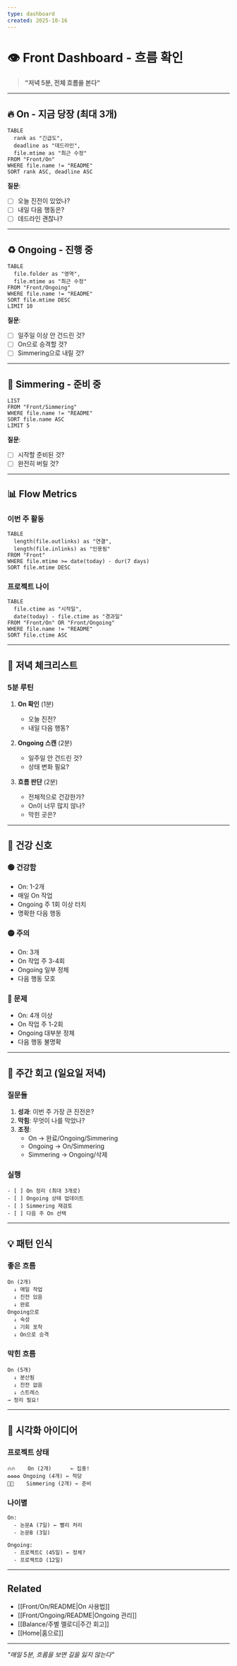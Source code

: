 ```yaml
---
type: dashboard
created: 2025-10-16
---
```


# 👁 Front Dashboard - 흐름 확인

> **"저녁 5분, 전체 흐름을 본다"**

---

## 🔥 On - 지금 당장 (최대 3개)

```dataview
TABLE 
  rank as "긴급도",
  deadline as "데드라인",
  file.mtime as "최근 수정"
FROM "Front/On"
WHERE file.name != "README"
SORT rank ASC, deadline ASC
```

**질문**: 
- [ ] 오늘 진전이 있었나?
- [ ] 내일 다음 행동은?
- [ ] 데드라인 괜찮나?

---

## ♻️ Ongoing - 진행 중

```dataview
TABLE 
  file.folder as "영역",
  file.mtime as "최근 수정"
FROM "Front/Ongoing"
WHERE file.name != "README"
SORT file.mtime DESC
LIMIT 10
```

**질문**:
- [ ] 일주일 이상 안 건드린 것?
- [ ] On으로 승격할 것?
- [ ] Simmering으로 내릴 것?

---

## 🌱 Simmering - 준비 중

```dataview
LIST
FROM "Front/Simmering"
WHERE file.name != "README"
SORT file.name ASC
LIMIT 5
```

**질문**:
- [ ] 시작할 준비된 것?
- [ ] 완전히 버릴 것?

---

## 📊 Flow Metrics

### 이번 주 활동
```dataview
TABLE 
  length(file.outlinks) as "연결",
  length(file.inlinks) as "인용됨"
FROM "Front"
WHERE file.mtime >= date(today) - dur(7 days)
SORT file.mtime DESC
```

### 프로젝트 나이
```dataview
TABLE 
  file.ctime as "시작일",
  date(today) - file.ctime as "경과일"
FROM "Front/On" OR "Front/Ongoing"
WHERE file.name != "README"
SORT file.ctime ASC
```

---

## 🎯 저녁 체크리스트

### 5분 루틴
1. **On 확인** (1분)
   - 오늘 진전?
   - 내일 다음 행동?

2. **Ongoing 스캔** (2분)
   - 일주일 안 건드린 것?
   - 상태 변화 필요?

3. **흐름 판단** (2분)
   - 전체적으로 건강한가?
   - On이 너무 많지 않나?
   - 막힌 곳은?

---

## 🚦 건강 신호

### 🟢 건강함
- On: 1-2개
- 매일 On 작업
- Ongoing 주 1회 이상 터치
- 명확한 다음 행동

### 🟡 주의
- On: 3개
- On 작업 주 3-4회
- Ongoing 일부 정체
- 다음 행동 모호

### 🔴 문제
- On: 4개 이상
- On 작업 주 1-2회
- Ongoing 대부분 정체
- 다음 행동 불명확

---

## 🔄 주간 회고 (일요일 저녁)

### 질문들
1. **성과**: 이번 주 가장 큰 진전은?
2. **막힘**: 무엇이 나를 막았나?
3. **조정**: 
   - On → 완료/Ongoing/Simmering
   - Ongoing → On/Simmering
   - Simmering → Ongoing/삭제

### 실행
```
- [ ] On 정리 (최대 3개로)
- [ ] Ongoing 상태 업데이트
- [ ] Simmering 재검토
- [ ] 다음 주 On 선택
```

---

## 💡 패턴 인식

### 좋은 흐름
```
On (2개) 
  ↓ 매일 작업
  ↓ 진전 있음
  ↓ 완료
Ongoing으로
  ↓ 숙성
  ↓ 기회 포착
  ↓ On으로 승격
```

### 막힌 흐름
```
On (5개)
  ↓ 분산됨
  ↓ 진전 없음
  ↓ 스트레스
→ 정리 필요!
```

---

## 🎨 시각화 아이디어

### 프로젝트 상태
```
🔥🔥    On (2개)      ← 집중!
♻️♻️♻️♻️ Ongoing (4개) ← 적당
🌱🌱    Simmering (2개) ← 준비
```

### 나이별
```
On:
  - 논문A (7일) ← 빨리 처리
  - 논문B (3일)

Ongoing:
  - 프로젝트C (45일) ← 정체?
  - 프로젝트D (12일)
```

---

## Related
- [[Front/On/README|On 사용법]]
- [[Front/Ongoing/README|Ongoing 관리]]
- [[Balance/주별 멜로디|주간 회고]]
- [[Home|홈으로]]

---

*"매일 5분, 흐름을 보면 길을 잃지 않는다"*
